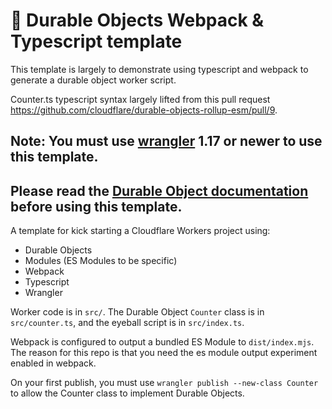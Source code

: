 # 👷 Durable Objects Webpack & Typescript template

This template is largely to demonstrate using typescript and webpack to generate a durable object worker script.

Counter.ts typescript syntax largely lifted from this pull request https://github.com/cloudflare/durable-objects-rollup-esm/pull/9.


## Note: You must use [wrangler](https://developers.cloudflare.com/workers/cli-wrangler/install-update) 1.17 or newer to use this template.

## Please read the [Durable Object documentation](https://developers.cloudflare.com/workers/learning/using-durable-objects) before using this template.

A template for kick starting a Cloudflare Workers project using:

- Durable Objects
- Modules (ES Modules to be specific)
- Webpack 
- Typescript
- Wrangler

Worker code is in `src/`. The Durable Object `Counter` class is in `src/counter.ts`, and the eyeball script is in `src/index.ts`.

Webpack is configured to output a bundled ES Module to `dist/index.mjs`. The reason for this repo is that you need the es module output experiment enabled in webpack.

On your first publish, you must use `wrangler publish --new-class Counter` to allow the Counter class to implement Durable Objects.

